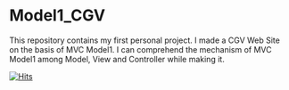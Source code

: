 # Model1_CGV
This repository contains my first personal project. I made a CGV Web Site on the basis of MVC Model1. I can comprehend the mechanism of MVC Model1 among Model, View and Controller while making it.

[![Hits](https://hits.seeyoufarm.com/api/count/incr/badge.svg?url=https%3A%2F%2Fgithub.com%2Fgjbae1212%2Fhit-counter)](https://hits.seeyoufarm.com)     
